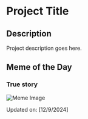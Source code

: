 # Project Title

## Description

Project description goes here.

## Meme of the Day

### True story 
![Meme Image](https://i.redd.it/lj6rs5i8ek5e1.png)

Updated on: [12/9/2024]